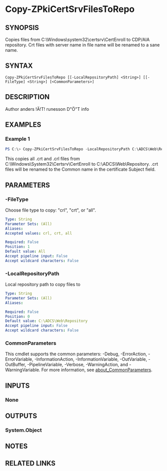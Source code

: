 ﻿---
external help file: PsZPki-help.xml
Module Name: ZPki
online version:
schema: 2.0.0
---

# Copy-ZPkiCertSrvFilesToRepo

## SYNOPSIS
Copies files from C:\Windows\system32\certsrv\CertEnroll to CDP/AIA repository.
Crt files with server name in file name will be renamed to a sane name.

## SYNTAX

```
Copy-ZPkiCertSrvFilesToRepo [[-LocalRepositoryPath] <String>] [[-FileType] <String>] [<CommonParameters>]
```

## DESCRIPTION
Author anders !Ä!T! runesson D"Ö"T info

## EXAMPLES

### Example 1
```powershell
PS C:\> Copy-ZPkiCertSrvFilesToRepo -LocalRepositoryPath C:\ADCS\Web\Repository
```

This copies all .crt and .crl files from C:\Windows\System32\Certsrv\CertEnroll to C:\ADCS\Web\Repository. .crt files will be renamed to the Common name in the certificate Subject field.

## PARAMETERS

### -FileType
Choose file type to copy: "crl", "crt", or "all".

```yaml
Type: String
Parameter Sets: (All)
Aliases:
Accepted values: crl, crt, all

Required: False
Position: 1
Default value: All
Accept pipeline input: False
Accept wildcard characters: False
```

### -LocalRepositoryPath
Local repository path to copy files to

```yaml
Type: String
Parameter Sets: (All)
Aliases:

Required: False
Position: 0
Default value: C:\ADCS\Web\Repository
Accept pipeline input: False
Accept wildcard characters: False
```

### CommonParameters
This cmdlet supports the common parameters: -Debug, -ErrorAction, -ErrorVariable, -InformationAction, -InformationVariable, -OutVariable, -OutBuffer, -PipelineVariable, -Verbose, -WarningAction, and -WarningVariable. For more information, see [about_CommonParameters](http://go.microsoft.com/fwlink/?LinkID=113216).

## INPUTS

### None

## OUTPUTS

### System.Object
## NOTES

## RELATED LINKS
